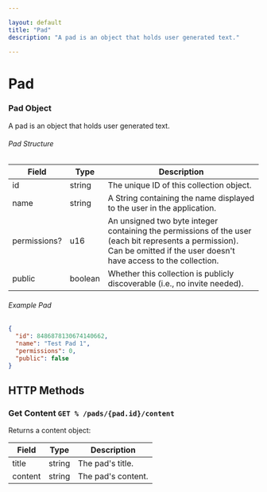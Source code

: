 ```yaml
---

layout: default
title: "Pad"
description: "A pad is an object that holds user generated text."

---
```


# Pad

### Pad Object
A pad is an object that holds user generated text.

###### Pad Structure

| Field        | Type                 | Description                                                                                                                                                               |
|--------------|----------------------|---------------------------------------------------------------------------------------------------------------------------------------------------------------------------|
| id           | string               | The unique ID of this collection object.                                                                                                                                  |
| name         | string               | A String containing the name displayed to the user in the application.                                                                                                    |
| permissions? | u16                  | An unsigned two byte integer containing the permissions of the user (each bit represents a permission). Can be omitted if the user doesn't have access to the collection. |                                                                                                                                                   |
| public       | boolean              | Whether this collection is publicly discoverable (i.e., no invite needed).                                                                                                |

###### Example Pad
```json
{
  "id": 8486878130674140662,
  "name": "Test Pad 1",
  "permissions": 0,
  "public": false
}
```

## HTTP Methods

### Get Content ``GET % /pads/{pad.id}/content``

Returns a content object:

| Field   | Type   | Description        |
|---------|--------|--------------------|
| title   | string | The pad's title.   |
| content | string | The pad's content. |
